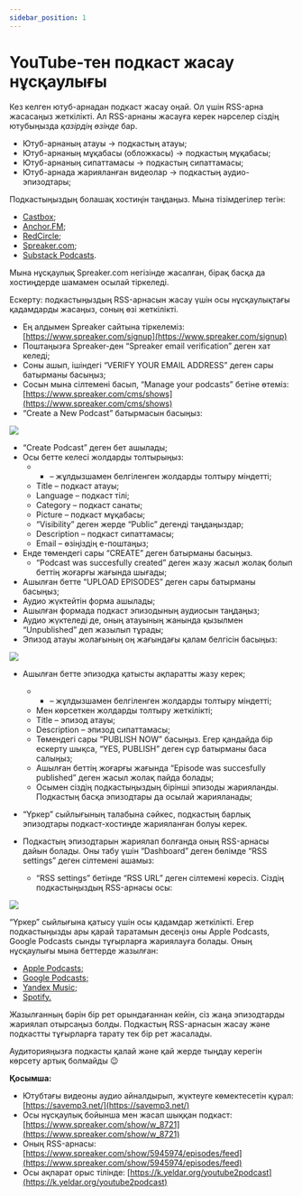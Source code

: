 ```yaml
---
sidebar_position: 1
---
```


# YouTube-тен подкаст жасау нұсқаулығы

Кез келген ютуб-арнадан подкаст жасау оңай. Ол үшін RSS-арна жасасаңыз жеткілікті. Ал RSS-арнаны жасауға керек нәрселер сіздің ютубыңызда _қазірдің өзінде_ бар.

- Ютуб-арнаның атауы → подкастың атауы;
- Ютуб-арнаның мұқабасы (обложкасы) → подкастың мұқабасы;
- Ютуб-арнаның сипаттамасы → подкастың сипаттамасы;
- Ютуб-арнада жарияланған видеолар → подкастың аудио-эпизодтары;

Подкастыңыздың болашақ хостиңін таңдаңыз. Мына тізімдегілер тегін:

- [Сastbox](https://castbox.fm/);
- [Anchor.FM](https://anchor.fm/);
- [RedCircle](https://redcircle.com/);
- [Spreaker.com](https://spreaker.com/);
- [Substack Podcasts](https://substack.com/podcasts).

Мына нұсқаулық Spreaker.com негізінде жасалған, бірақ басқа да хостиңдерде шамамен осылай тіркеледі.

Ескерту: подкастыңыздың RSS-арнасын жасау үшін осы нұсқаулықтағы қадамдарды жасаңыз, соның өзі жеткілікті.

- Ең алдымен Spreaker сайтына тіркелеміз: [https://www.spreaker.com/signup](https://www.spreaker.com/signup)
- Поштаңызға Spreaker-ден “Spreaker email verification” деген хат келеді;
- Соны ашып, ішіндегі “VERIFY YOUR EMAIL ADDRESS” деген сары батырманы басыңыз;
- Сосын мына сілтемені басып, “Manage your podcasts” бетіне өтеміз: [https://www.spreaker.com/cms/shows](https://www.spreaker.com/cms/shows)
- “Create a New Podcast” батырмасын басыңыз:

![](https://yeldar.org/wp-content/uploads/2023/09/screen-shot-2023-09-03-at-16.30.05.png)

- “Create Podcast” деген бет ашылады;
- Осы бетте келесі жолдарды толтырыңыз:
  - - – жұлдызшамен белгіленген жолдарды толтыру міндетті;
  - Title – подкаст атауы;
  - Language – подкаст тілі;
  - Category – подкаст санаты;
  - Picture – подкаст мұқабасы;
  - “Visibility” деген жерде “Public” дегенді таңдаңыздар;
  - Description – подкаст сипаттамасы;
  - Email – өзіңіздің е-поштаңыз;
- Енде төмендегі сары “CREATE” деген батырманы басыңыз.
  - “Podcast was succesfully created” деген жазу жасыл жолақ болып беттің жоғарғы жағында шығады;
- Ашылған бетте “UPLOAD EPISODES” деген сары батырманы басыңыз;
- Аудио жүктейтін форма ашылады;
- Ашылған формада подкаст эпизодының аудиосын таңдаңыз;
- Аудио жүктеледі де, оның атауының жанында қызылмен “Unpublished” деп жазылып тұрады;
- Эпизод атауы жолағының оң жағындағы қалам белгісін басыңыз:

![](https://yeldar.org/wp-content/uploads/2023/09/screen-shot-2023-09-03-at-16.53.14-1024x110.png)

- Ашылған бетте эпизодқа қатысты ақпаратты жазу керек;

  - - – жұлдызшамен белгіленген жолдарды толтыру міндетті;
  - Мен көрсеткен жолдарды толтыру жеткілікті;
  - Title – эпизод атауы;
  - Description – эпизод сипаттамасы;
  - Төмендегі сары “PUBLISH NOW” басыңыз. Егер қандайда бір ескерту шықса, “YES, PUBLISH” деген сұр батырманы баса салыңыз;
  - Ашылған беттің жоғарғы жағында “Episode was succesfully published” деген жасыл жолақ пайда болады;
  - Осымен сіздің подкастыңыздың бірінші эпизоды жарияланды. Подкастың басқа эпизодтары да осылай жарияланады;

- “Үркер” сыйлығының талабына сәйкес, подкастың барлық эпизодтары подкаст-хостиңде жарияланған болуы керек.
- Подкастың эпизодтарын жариялап болғанда оның RSS-арнасы дайын болады. Оны табу үшін “Dashboard” деген бөлімде “RSS settings” деген сілтемені ашамыз:
  - “RSS settings” бетінде “RSS URL” деген сілтемені көресіз. Сіздің подкастыңыздың RSS-арнасы осы:

![](https://yeldar.org/wp-content/uploads/2023/09/screen-shot-2023-09-03-at-17.11.27-1024x274.png)

“Үркер” сыйлығына қатысу үшін осы қадамдар жеткілікті. Егер подкастыңызды ары қарай таратамын десеңіз оны Apple Podcasts, Google Podcasts сынды тұғырларға жариялауға болады. Оның нұсқаулығы мына беттерде жазылған:

- [Apple Podcasts;](https://podcasters.apple.com/support/897-submit-a-show)
- [Google Podcasts;](https://support.google.com/podcast-publishers/answer/10315648?hl=en)
- [Yandex Music;](https://yandex.com/support/music/podcast-authors/audio-placement.html)
- [Spotify.](https://support.spotifyforpodcasters.com/hc/en-us/articles/360043487932-Getting-your-podcast-on-Spotify)

Жазылғанның бәрін бір рет орындағаннан кейін, сіз жаңа эпизодтарды жариялап отырсаңыз болды. Подкастың RSS-арнасын жасау және подкастты тұғырларға тарату тек бір рет жасалады.

Аудиторияңызға подкасты қалай және қай жерде тыңдау керегін көрсету артық болмайды 😉

**Қосымша:**

- Ютубтағы видеоны аудио айналдырып, жүктеуге көмектесетін құрал: [https://savemp3.net/](https://savemp3.net/)
- Осы нұсқаулық бойынша мен жасап шыққан подкаст: [https://www.spreaker.com/show/w_8721](https://www.spreaker.com/show/w_8721)
- Оның RSS-арнасы: [https://www.spreaker.com/show/5945974/episodes/feed](https://www.spreaker.com/show/5945974/episodes/feed)
- Осы ақпарат орыс тілінде: [https://k.yeldar.org/youtube2podcast](https://k.yeldar.org/youtube2podcast)
